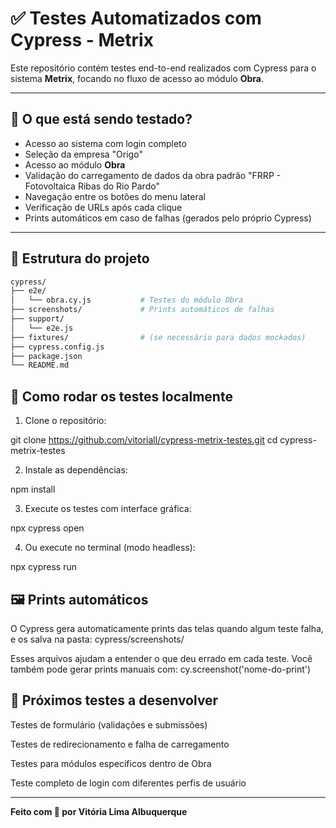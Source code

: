 # ✅ Testes Automatizados com Cypress - Metrix

Este repositório contém testes end-to-end realizados com Cypress para o sistema **Metrix**, focando no fluxo de acesso ao módulo **Obra**.

---

## 🧪 O que está sendo testado?

- Acesso ao sistema com login completo
- Seleção da empresa "Origo"
- Acesso ao módulo **Obra**
- Validação do carregamento de dados da obra padrão "FRRP - Fotovoltaica Ribas do Rio Pardo"
- Navegação entre os botões do menu lateral
- Verificação de URLs após cada clique
- Prints automáticos em caso de falhas (gerados pelo próprio Cypress)

---

## 📁 Estrutura do projeto

```bash
cypress/
├── e2e/
│   └── obra.cy.js           # Testes do módulo Obra
├── screenshots/             # Prints automáticos de falhas
├── support/
│   └── e2e.js
├── fixtures/                # (se necessário para dados mockados)
├── cypress.config.js
├── package.json
└── README.md

```

## 🚀 Como rodar os testes localmente
1. Clone o repositório:

git clone https://github.com/vitoriall/cypress-metrix-testes.git
cd cypress-metrix-testes

2. Instale as dependências:

npm install

3. Execute os testes com interface gráfica:

npx cypress open

4. Ou execute no terminal (modo headless):

npx cypress run

## 🖼️ Prints automáticos

O Cypress gera automaticamente prints das telas quando algum teste falha, e os salva na pasta:
cypress/screenshots/

Esses arquivos ajudam a entender o que deu errado em cada teste. Você também pode gerar prints manuais com:
cy.screenshot('nome-do-print')

## 📌 Próximos testes a desenvolver
Testes de formulário (validações e submissões)

Testes de redirecionamento e falha de carregamento

Testes para módulos específicos dentro de Obra

Teste completo de login com diferentes perfis de usuário

---

**Feito com 💚 por Vitória Lima Albuquerque**
